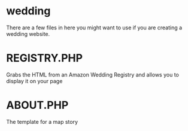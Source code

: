 wedding
=======

There are a few files in here you might want to use if you are creating a wedding website.

# REGISTRY.PHP
Grabs the HTML from an Amazon Wedding Registry and allows you to display it on your page

# ABOUT.PHP
The template for a map story
